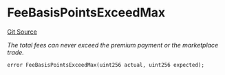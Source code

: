 # FeeBasisPointsExceedMax
[Git Source](https://github.com/nayms/contracts-v3/blob/ea2c06f70609c813d27d424e0330651d3c634d21/src/shared/CustomErrors.sol)

*The total fees can never exceed the premium payment or the marketplace trade.*


```solidity
error FeeBasisPointsExceedMax(uint256 actual, uint256 expected);
```

